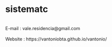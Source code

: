# sistematc
<br>
E-mail  : vale.residencia@gmail.com<br><br>
Website : https://vantoniobta.github.io/vantonio/
